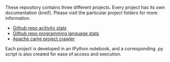 These repository contains three different projects. Every project has its own documentation (breif). Please visit the particular project folders for more information. 

- [Github repo acitivity stats](./activity-stats/)
- [Github repo programming language stats](./language-stats/)
- [Apache came project crawler](./apache-crawler/)

Each project is developed in an IPython notebook, and a corresponding .py script is also created for ease of access and execution.

